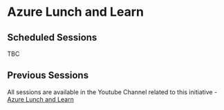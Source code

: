 # Azure Lunch and Learn

## Scheduled Sessions

TBC

## Previous Sessions

All sessions are available in the Youtube Channel related to this initiative - <a href="https://bit.ly/2K1Rcag" target="_blank">Azure Lunch and Learn</a>

